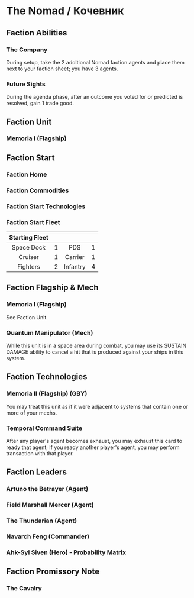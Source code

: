 # The Nomad / Кочевник

## Faction Abilities
### The Company
During setup, take the 2 additional Nomad faction agents and place them next to your faction sheet; you have 3 agents.

### Future Sights
During the agenda phase, after an outcome you voted for or predicted is resolved, gain 1 trade good.

## Faction Unit
### Memoria I (Flagship)

## Faction Start
### Faction Home
### Faction Commodities
### Faction Start Technologies
### Faction Start Fleet

| Starting Fleet | | | |
|:---:|:---:|:---:|:---:|
| Space Dock | 1 | PDS | 1 |
| Cruiser | 1 | Carrier | 1 |
| Fighters | 2 | Infantry | 4 |

## Faction Flagship & Mech
### Memoria I (Flagship)
See Faction Unit.

### Quantum Manipulator (Mech)
While this unit is in a space area during combat, you may use its SUSTAIN DAMAGE ability to cancel a hit that is produced against your ships in this system.

## Faction Technologies
### Memoria II (Flagship) (GBY)
You may treat this unit as if it were adjacent to systems that contain one or more of your mechs.

### Temporal Command Suite
After any player's agent becomes exhaust, you may exhaust this card to ready that agent; If you ready another player's agent, you may perform transaction with that player.

## Faction Leaders
### Artuno the Betrayer (Agent)
### Field Marshall Mercer (Agent)
### The Thundarian (Agent)
### Navarch Feng (Commander)
### Ahk-Syl Siven (Hero) - Probability Matrix

## Faction Promissory Note
### The Cavalry
